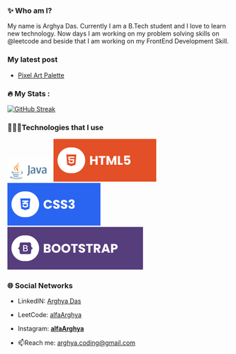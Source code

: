 ### ✨ Who am I?
My name is Arghya Das. Currently I am a B.Tech student and I love to learn new 
technology. Now days I am working on my problem solving skills on @leetcode and beside that I am working on my FrontEnd Development Skill.

### My latest post
- <a  href = "https://www.linkedin.com/posts/alfaarghya_day1-html5-css-activity-7088391879876079616-dwSA?utm_source=share&utm_medium=member_android" target="_blank"> Pixel Art Palette </a>

### :fire: My Stats :
<!--[![GitHub Streak](http://github-readme-streak-stats.herokuapp.com?user=alfaArghya&theme=holi-theme&show_icon=true)](https://git.io/streak-stats)-->
<!--[![GitHub Streak](http://github-readme-streak-stats.herokuapp.com?user=alfaArghya&theme=windows-dark&show_icon=true)](https://git.io/streak-stats)-->
[![GitHub Streak](http://github-readme-streak-stats.herokuapp.com?user=alfaArghya&theme=github-dark-blue)](https://git.io/streak-stats)
<!--[![GitHub Streak](http://github-readme-streak-stats.herokuapp.com?user=alfaArghya&theme=blueberry-duo)](https://git.io/streak-stats)-->
<!-- [![GitHub Streak](http://github-readme-streak-stats.herokuapp.com?user=alfaArghya&theme=transparent)](https://git.io/streak-stats)-->
<!-- ![Arghya's github stats](https://github-readme-stats.vercel.app/api?username=alfaArghya&theme=github_dark_blue) -->
<!-- [![Top Langs](https://github-readme-stats.vercel.app/api/top-langs/?username=alfaArghya)](https://github.com/alfaArghya/github-readme-stats) -->

### 👨🏽‍💻Technologies that I use
<div style = "disply : flex">
  <img width = "100" src = "https://github.com/alfaArghya/alfaArghya/blob/main/assets/java.png">
  <img   src = "https://github.com/alfaArghya/alfaArghya/blob/main/assets/html.svg">
  <img   src = "https://github.com/alfaArghya/alfaArghya/blob/main/assets/css.svg">
  <img  src = "https://github.com/alfaArghya/alfaArghya/blob/main/assets/bootstrap.svg">
</div>
  
### 🌐 Social Networks

- LinkedIN: <a href = "https://www.linkedin.com/in/alfaarghya/" target="_blank" >Arghya Das</a>

- LeetCode: <a  href = "https://leetcode.com/alfa_arghya/" target="_blank">alfaArghya</a>

- Instagram: <a  href = "https://www.instagram.com/__alfaarghya__/" target="_blank"> __alfaArghya__ </a>

- 📫Reach me: arghya.coding@gmail.com

<!--
**alfaArghya/alfaArghya** is a ✨ _special_ ✨ repository because its `README.md` (this file) appears on your GitHub profile.

Here are some ideas to get you started:

- 🔭 I’m currently working on ...
- 🌱 I’m currently learning ...
- 👯 I’m looking to collaborate on ...
- 🤔 I’m looking for help with ...
- 💬 Ask me about ...
- 📫 How to reach me: ...
- 😄 Pronouns: ...
- ⚡ Fun fact: ...
👋
-->
